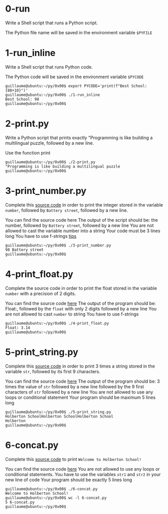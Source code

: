 # 0-run
Write a Shell script that runs a Python script.

The Python file name will be saved in the environment variable `$PYFILE`

# 1-run_inline
Write a Shell script that runs Python code.

The Python code will be saved in the environment variable `$PYCODE`
```
guillaume@ubuntu:~/py/0x00$ export PYCODE='print(f"Best School: {88+10}")'
guillaume@ubuntu:~/py/0x00$ ./1-run_inline 
Best School: 98
guillaume@ubuntu:~/py/0x00$ 
```

# 2-print.py
Write a Python script that prints exactly "Programming is like building a multilingual puzzle, followed by a new line.

Use the function print
```
guillaume@ubuntu:~/py/0x00$ ./2-print.py 
"Programming is like building a multilingual puzzle
guillaume@ubuntu:~/py/0x00$
```

# 3-print_number.py
Complete this [source code](https://github.com/holbertonschool/0x00.py/blob/master/3-print_number.py) in order to print the integer stored in the variable `number`, followed by `Battery street`, followed by a new line.

You can find the source code here
The output of the script should be:
the number, followed by `Battery street`,
followed by a new line
You are not allowed to cast the variable number into a string
Your code must be 3 lines long
You have to use f-strings [tips](https://alx-intranet.hbtn.io/rltoken/Ju0J8BxkuPX5yKZctyKfsQ)
```
guillaume@ubuntu:~/py/0x00$ ./3-print_number.py
98 Battery street
guillaume@ubuntu:~/py/0x00$ 
```

# 4-print_float.py
Complete the source code in order to print the float stored in the variable `number` with a precision of 2 digits.

You can find the source code [here](https://github.com/holbertonschool/0x00.py/blob/master/4-print_float.py)
The output of the program should be:
Float:, followed by the `float` with only 2 digits
followed by a new line
You are not allowed to cast `number` to string
You have to use f-strings
```
guillaume@ubuntu:~/py/0x00$ ./4-print_float.py
Float: 3.14
guillaume@ubuntu:~/py/0x00$ 
```

# 5-print_string.py
Complete this [source code](https://github.com/holbertonschool/0x00.py/blob/master/5-print_string.py) in order to print 3 times a string stored in the variable `str`, followed by its first 9 characters.

You can find the source code [here](https://github.com/holbertonschool/0x00.py/blob/master/5-print_string.py)
The output of the program should be:
3 times the value of `str`
followed by a new line
followed by the 9 first characters of `str`
followed by a new line
You are not allowed to use any loops or conditional statement
Your program should be maximum 5 lines long
```
guillaume@ubuntu:~/py/0x00$ ./5-print_string.py 
Holberton SchoolHolberton SchoolHolberton School
Holberton
guillaume@ubuntu:~/py/0x00$ 
```

# 6-concat.py
Complete this [source code](https://github.com/holbertonschool/0x00.py/blob/master/6-concat.py) to print `Welcome to Holberton School!`

You can find the source code [here](https://github.com/holbertonschool/0x00.py/blob/master/6-concat.py)
You are not allowed to use any loops or conditional statements.
You have to use the variables `str1` and `str2` in your new line of code
Your program should be exactly 5 lines long
```
guillaume@ubuntu:~/py/0x00$ ./6-concat.py
Welcome to Holberton School!
guillaume@ubuntu:~/py/0x00$ wc -l 6-concat.py
5 6-concat.py
guillaume@ubuntu:~/py/0x00$ 
```

